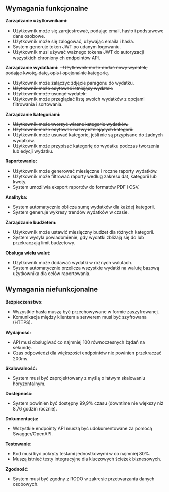 
## Wymagania funkcjonalne

**Zarządzanie użytkownikami:**
- Użytkownik może się zarejestrować, podając email, hasło i podstawowe dane osobowe.
- Użytkownik może się zalogować, używając emaila i hasła.
- System generuje token JWT po udanym logowaniu.
- Użytkownik musi używać ważnego tokena JWT do autoryzacji wszystkich chroniony ch endpointów API.

**Zarządzanie wydatkami:**
~~- Użytkownik może dodać nowy wydatek, podając kwotę, datę, opis i opcjonalnie kategorię.~~
- Użytkownik może załączyć zdjęcie paragonu do wydatku.
- ~~Użytkownik może edytować istniejący wydatek.~~
- ~~Użytkownik może usunąć wydatek.~~
- Użytkownik może przeglądać listę swoich wydatków z opcjami filtrowania i sortowania.

**Zarządzanie kategoriami:**
- ~~Użytkownik może tworzyć własne kategorie wydatków.~~
- ~~Użytkownik może edytować nazwy istniejących kategorii.~~
- Użytkownik może usuwać kategorie, jeśli nie są przypisane do żadnych wydatków.
- Użytkownik może przypisać kategorię do wydatku podczas tworzenia lub edycji wydatku.

**Raportowanie:**
- Użytkownik może generować miesięczne i roczne raporty wydatków.
- Użytkownik może filtrować raporty według zakresu dat, kategorii lub kwoty.
- System umożliwia eksport raportów do formatów PDF i CSV.

**Analityka:**
- System automatycznie oblicza sumę wydatków dla każdej kategorii.
- System generuje wykresy trendów wydatków w czasie.

**Zarządzanie budżetem:**
- Użytkownik może ustawić miesięczny budżet dla różnych kategorii.
- System wysyła powiadomienie, gdy wydatki zbliżają się do lub przekraczają limit budżetowy.

**Obsługa wielu walut:**
- Użytkownik może dodawać wydatki w różnych walutach.
- System automatycznie przelicza wszystkie wydatki na walutę bazową użytkownika dla celów raportowania.

## Wymagania niefunkcjonalne

**Bezpieczeństwo:**
- Wszystkie hasła muszą być przechowywane w formie zaszyfrowanej.
- Komunikacja między klientem a serwerem musi być szyfrowana (HTTPS).

**Wydajność:**
- API musi obsługiwać co najmniej 100 równoczesnych żądań na sekundę.
- Czas odpowiedzi dla większości endpointów nie powinien przekraczać 200ms.

**Skalowalność:**
- System musi być zaprojektowany z myślą o łatwym skalowaniu horyzontalnym.

**Dostępność:**
- System powinien być dostępny 99,9% czasu (downtime nie większy niż 8,76 godzin rocznie).

**Dokumentacja:**
- Wszystkie endpointy API muszą być udokumentowane za pomocą Swagger/OpenAPI.

**Testowanie:**
- Kod musi być pokryty testami jednostkowymi w co najmniej 80%.
- Muszą istnieć testy integracyjne dla kluczowych ścieżek biznesowych.

**Zgodność:**
- System musi być zgodny z RODO w zakresie przetwarzania danych osobowych.

